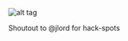 ![alt tag](https://raw.github.com/alysonla/hack-spots/gh-pages/img/rapcity.png)

Shoutout to @jlord for hack-spots


